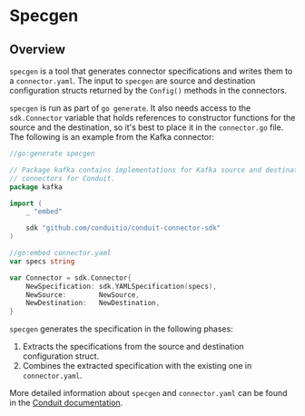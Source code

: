 # Specgen

## Overview

`specgen` is a tool that generates connector specifications and writes them to a
`connector.yaml`. The input to `specgen` are source and destination
configuration structs returned by the `Config()` methods in the connectors.

`specgen` is run as part of `go generate`. It also needs access to the
`sdk.Connector` variable that holds references to constructor functions for the
source and the destination, so it's best to place it in the `connector.go` file.
The following is an example from the Kafka connector:

```go
//go:generate specgen

// Package kafka contains implementations for Kafka source and destination
// connectors for Conduit.
package kafka

import (
	_ "embed"

	sdk "github.com/conduitio/conduit-connector-sdk"
)

//go:embed connector.yaml
var specs string

var Connector = sdk.Connector{
	NewSpecification: sdk.YAMLSpecification(specs),
	NewSource:        NewSource,
	NewDestination:   NewDestination,
}
```

`specgen` generates the specification in the following phases:

1. Extracts the specifications from the source and destination configuration
   struct.
2. Combines the extracted specification with the existing one in
   `connector.yaml`.

More detailed information about `specgen` and `connector.yaml` can be found in
the
[Conduit documentation](https://conduit.io/docs/developing/connectors/connector-specification).
